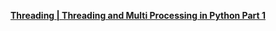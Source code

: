 <a href="https://www.youtube.com/watch?v=Vdz0usYmSsU" target="_blank">**Threading | Threading and Multi Processing in Python Part 1**</a>
